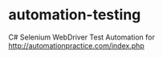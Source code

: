 # automation-testing
C# Selenium WebDriver Test Automation for http://automationpractice.com/index.php
